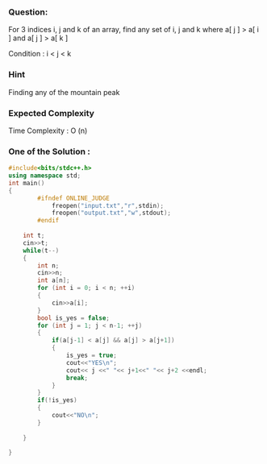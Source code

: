 ### Question:
For 3 indices i, j and k of an array, find any set of i, j and k where a[ j ] > a[ i ] and a[ j ] > a[ k ]

Condition : i < j < k

### Hint 
Finding any of the mountain peak

### Expected Complexity 
Time Complexity  : O (n)

### One of the Solution :
```cpp
#include<bits/stdc++.h>
using namespace std;
int main()
{
        #ifndef ONLINE_JUDGE
            freopen("input.txt","r",stdin);
            freopen("output.txt","w",stdout);
        #endif
 
    int t;
    cin>>t;
    while(t--)
    {
        int n;
        cin>>n;
        int a[n];
        for (int i = 0; i < n; ++i)
        {
            cin>>a[i];
        }
        bool is_yes = false;
        for (int j = 1; j < n-1; ++j)
        {
            if(a[j-1] < a[j] && a[j] > a[j+1])
            {
                is_yes = true;
                cout<<"YES\n";
                cout<< j <<" "<< j+1<<" "<< j+2 <<endl;
                break;
            }
        }
        if(!is_yes)
        {
            cout<<"NO\n";
        }
        
    }
 
}
```
